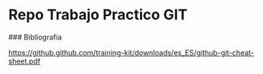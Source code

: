 # Repo Trabajo Practico GIT

### Bibliografia

https://github.github.com/training-kit/downloads/es_ES/github-git-cheat-sheet.pdf
